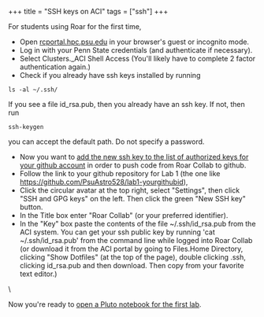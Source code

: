 +++
title = "SSH keys on ACI"
tags = ["ssh"]
+++

For students using Roar for the first time,
- Open [rcportal.hpc.psu.edu](https://rcportal.hpc.psu.edu/) in your browser's guest or incognito mode.
- Log in with your Penn State credentials (and authenticate if necessary).
- Select Clusters._ACI Shell Access (You'll likely have to complete 2 factor authentication again.)
- Check if you already have ssh keys installed by running
```shell
ls -al ~/.ssh/
```
If you see a file id_rsa.pub, then you already have an ssh key.  If not, then run 
```shell
ssh-keygen
```
you can accept the default path.  Do not specify a password.

- Now you want to [add the new ssh key to the list of authorized keys for your github account](https://help.github.com/articles/adding-a-new-ssh-key-to-your-github-account/#platform-linux) in order to push code from Roar Collab to github.
- Follow the link to your github repository for Lab 1 (the one like https://github.com/PsuAstro528/lab1-yourgithubid),
- Click the circular avatar at the top right, select "Settings", then click "SSH and GPG keys" on the left.  Then click the green "New SSH key" button.  
- In the Title box enter "Roar Collab" (or your preferred identifier).  
- In the "Key" box paste the contents of the file ~/.ssh/id_rsa.pub from the ACI system.  You can get your ssh public key by running 'cat  ~/.ssh/id_rsa.pub' from the command line while logged into Roar Collab (or download it from the ACI portal by going to Files.Home Directory, clicking "Show Dotfiles" (at the top of the page), double clicking .ssh, clicking id_rsa.pub and then download.  Then copy from your favorite text editor.)  


\\

Now you're ready to [open a Pluto notebook for the first lab](../pluto).

